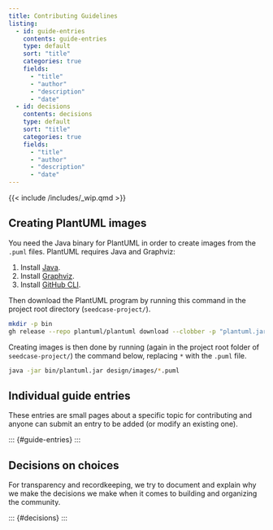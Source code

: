 ```yaml
---
title: Contributing Guidelines
listing:
  - id: guide-entries
    contents: guide-entries
    type: default
    sort: "title"
    categories: true
    fields: 
      - "title"
      - "author"
      - "description"
      - "date"
  - id: decisions
    contents: decisions
    type: default
    sort: "title"
    categories: true
    fields: 
      - "title"
      - "author"
      - "description"
      - "date"
---
```


{{< include /includes/_wip.qmd >}}

## Creating PlantUML images

You need the Java binary for PlantUML in order to create images from the
`.puml` files. PlantUML requires Java and Graphviz:

1.  Install
    [Java](https://www.java.com/en/download/help/download_options.html).
2.  Install [Graphviz](https://graphviz.org/download/).
3.  Install [GitHub CLI](https://cli.github.com/manual/installation).

Then download the PlantUML program by running this command in the
project root directory (`seedcase-project/`).

``` bash
mkdir -p bin
gh release --repo plantuml/plantuml download --clobber -p "plantuml.jar" -D bin/
```

Creating images is then done by running (again in the project root
folder of `seedcase-project/`) the command below, replacing `*` with the
`.puml` file.

``` bash
java -jar bin/plantuml.jar design/images/*.puml
```

<!-- TODO: Add link to the teams/index.qmd instructions? -->

## Individual guide entries

These entries are small pages about a specific topic for contributing
and anyone can submit an entry to be added (or modify an existing one).

::: {#guide-entries}
:::

## Decisions on choices

For transparency and recordkeeping, we try to document and explain why
we make the decisions we make when it comes to building and organizing
the community.

::: {#decisions}
:::

